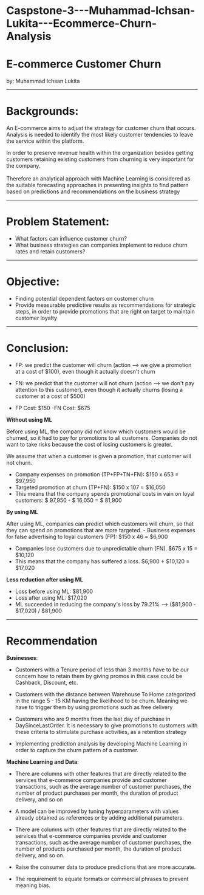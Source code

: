 # Caspstone-3---Muhammad-Ichsan-Lukita---Ecommerce-Churn-Analysis


# E-commerce Customer Churn
by: Muhammad Ichsan Lukita


---
# Backgrounds:
An E-commerce aims to adjust the strategy for customer churn that occurs. Analysis is needed to identify the most likely customer tendencies to leave the service within the platform.

In order to preserve revenue health within the organization besides getting customers retaining existing customers from churning is very important for the company.
<br><br>
Therefore an analytical approach with Machine Learning is considered as the suitable forecasting approaches in presenting insights to find pattern based on predictions and recommendations on the business strategy


---
# Problem Statement:
- What factors can influence customer churn?
- What business strategies can companies implement to reduce churn rates and retain customers?


---
# Objective:
- Finding potential dependent factors on customer churn
- Provide measurable predictive results as recommendations for strategic steps,
in order to provide promotions that are right on target to maintain customer loyalty

----
# Conclusion:

 - FP:
we predict the customer will churn (action --> we give a promotion at a cost of $100), even though it actually doesn't churn
- FN:
we predict that the customer will not churn (action --> we don't pay attention to this customer), even though it actually churns (losing a customer at a cost of $500)




- FP Cost:
$150
-FN Cost:
$675


**Without using ML**

 Before using ML, the company did not know which customers would be churned, so it had to pay for promotions to all customers. Companies do not want to take risks because the cost of losing customers is greater.

 We assume that when a customer is given a promotion, that customer will not churn.

 - Company expenses on promotion (TP+FP+TN+FN):
$150 x 653 = $97,950
- Targeted promotion at churn (TP+FN):
$150 x 107 = $16,050
- This means that the company spends promotional costs in vain on loyal customers:
$ 97,950 - $ 16,050 = $ 81,900

 **By using ML**

 After using ML, companies can predict which customers will churn, so that they can spend on promotions that are more targeted. - Business expenses for false advertising to loyal customers (FP):
$150 x 46 = $6,900
- Companies lose customers due to unpredictable churn (FN).
$675 x 15 = $10,120
- This means that the company has suffered a loss.
$6,900 + $10,120 = $17,020

 **Less reduction after using ML**

 - Loss before using ML:
$81,900
- Loss after using ML:
$17,020
- ML succeeded in reducing the company's loss by 79.21% --> ($81,900 - $17,020) / $81,900 


-----
# Recommendation
  
**Businesses**:

- Customers with a Tenure period of less than 3 months have to be our concern how to retain them by giving promos in this case could be Cashback, Discount, etc.

- Customers with the distance between Warehouse To Home categorized in the range 5 - 15 KM having the likelihood to be churn. Meaning we have to trigger them by using promotions such as free delivery


- Customers who are 9 months from the last day of purchase in DaySinceLastOrder. It is necessary to give promotions to customers with these criteria to stimulate purchase activities, as a retention strategy

- Implementing prediction analysis by developing Machine Learning in order to capture the churn pattern of a customer.



**Machine Learning and Data**:

- There are columns with other features that are directly related to the services that e-commerce companies provide and customer transactions, such as the average number of customer purchases, the number of product purchases per month, the duration of product delivery, and so on

- A model can be improved by tuning hyperparameters with values already obtained as references or by adding additional parameters. 

- There are columns with other features that are directly related to the services that e-commerce companies provide and customer transactions, such as the average number of customer purchases, the number of products purchased per month, the duration of product delivery, and so on. 

- Raise the consumer data to produce predictions that are more accurate. 

- The requirement to equate formats or commercial phrases to prevent meaning bias.
